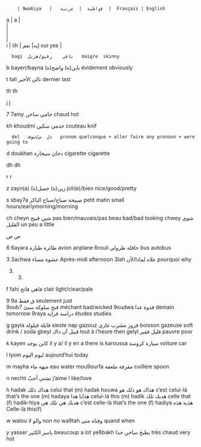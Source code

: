        | 9wa6iya   |	قواطية	|  عربية  |  Français |	English
a	|  a        |		
	|				
	|				
	|			
i	|  iih	     |   إيه|  	نعم	oui	yes
	|			
					
					
					
	  bagi	باقي	رقيق/هزيل	maigre	skinny
b	  bayen/bayna	باين(ة)	واضح(ة)	évidement	obviously
					
					
				
					
t 	  tali	تالي	الأخير	dernier	last
					
										
					
					
th	  th				
					
					
														
j	  j				
					
										
				 	
7	  7amy	حامي	ساخن	chaud	hot
					
									
					
					
kh	  khoudmi	خدمي	سكين	couteau	knif
					
					
					
					
	  del	دل	س/سوف	pronom quelconque + aller faire	any pronoun + were going to 
d	  doukhan	دخان	سيجارة	cigarette	cigarette
				 	
										
					
					
dh	  dh				
					
				 						
					
r	  r				
					
						 			 	
					
					
z 	zayn(a)	زين(ة)	جميل(ة)	joli(e)/bien	nice/good/pretty
					
					
					
s	  sbay7a	صبيحة	صباح/صباح الباكر	petit matin	small hours/earlymorning/morning
					
					
					
					
ch	  cheyn	شين	قبيح	pas bien/mauvais/pas beau	bad/bad looking
	    chwey	شوي	القليل	un peu	a little
					
					
					
ص 	ص				
					
					
6       6ayara طائرة  طيارة  avion  airplane
	6rouli   حافلة  طرولي  bus  autobus


					
3	3achwa	عشوة	مساء	Après-midi	afternoon
   	3lah	علاه	لماذا/لأن	pourquoi	why
				 	
					
3.	 3.				
					
					
				 	
f 	fahi	فاهي	فاتح	clair	light/clear/pale
					
					
9	9a	ق 	فقط	seulement	just 	
	9oub7    قبح  سلوكه سيئ   méchant  bad/wicked
	9oudwa	قدوة	غدا	demain	tomorrow
	9raya  دراسة  قراية  études  studies			 	
					
					
g 	gayla  قايلة  قيلولة  sieste  nap
	gazouz	قزوز	مشرب غازي	boisson gazeuse	soft drink / soda
	gbeyl	قبيل	آن ذاك	tout à l’heure	then
	gelyl	قليل	فقير	pauvre	poor
					
					
					
					
					
k	kayen	كاين	يوجد	il y a/ il y en a 	there is
	karoussa  سيارة كروسة  voiture     car				
				 	
					
					
l 	lyom	ليوم	اليوم	aujourd’hui	today
					
				 	
					
					
				 	
m	mayha	ميهة	ماء	eau	water
	mou9ourfa	مقرفة 	ملعقة	cuillère	spoon
					
					
					
n	nechti	نشتي	أحبّ	j’aime	l like/love
					
					
h	hadak	هداك	ذلك	celui	that (m)
  	hadak houwa	هذاك هو	ذلك هو	c’est celui-là	that’s the one (m)
	hadaya	هذايا	هذا	celui-là	this (m)
  	hadik	هديك	تلك	celle	that (f)
	hadik-hiya	هديك هي	تلك هي	c’est celle-là	that’s the one (f)
	hadiya	هذية	هذه	Celle-là	this(f)
					
w	walou	والو	لا	non	no
	wa9tah	وقتاه	متى	quand	when
					
					
y	yasser	ياسر	الكثير	beaucoup	a lot
	ye6bakh	يطبخ	ساخن جدا	très chaud	very hot
					
					
				 	
					
				 	
